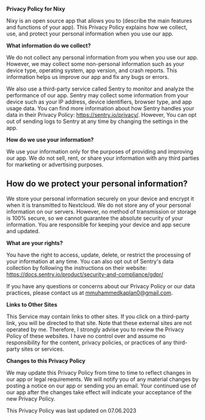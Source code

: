 **Privacy Policy for Nixy**

Nixy is an open source app that allows you to (describe the main features and functions of your app). This Privacy Policy explains how we collect, use, and protect your personal information when you use our app.

**What information do we collect?**

We do not collect any personal information from you when you use our app. However, we may collect some non-personal information such as your device type, operating system, app version, and crash reports. This information helps us improve our app and fix any bugs or errors.

We also use a third-party service called Sentry to monitor and analyze the performance of our app. Sentry may collect some information from your device such as your IP address, device identifiers, browser type, and app usage data. You can find more information about how Sentry handles your data in their Privacy Policy: https://sentry.io/privacy/. However, You can opt out of sending logs to Sentry at any time by changing the settings in the app.

**How do we use your information?**

We use your information only for the purposes of providing and improving our app. We do not sell, rent, or share your information with any third parties for marketing or advertising purposes.



## How do we protect your personal information?

We store your personal information securely on your device and encrypt it when it is transmitted to Nextcloud. We do not store any of your personal information on our servers.  However, no method of transmission or storage is 100% secure, so we cannot guarantee the absolute security of your information. You are responsible for keeping your device and app secure and updated.

**What are your rights?**

You have the right to access, update, delete, or restrict the processing of your information at any time. You can also opt out of Sentry's data collection by following the instructions on their website: https://docs.sentry.io/product/security-and-compliance/gdpr/

If you have any questions or concerns about our Privacy Policy or our data practices, please contact us at mmuhammedkaplan0@gmail.com.

**Links to Other Sites**

This Service may contain links to other sites. If you click on a third-party link, you will be directed to that site. Note that these external sites are not operated by me. Therefore, I strongly advise you to review the Privacy Policy of these websites. I have no control over and assume no responsibility for the content, privacy policies, or practices of any third-party sites or services.

**Changes to this Privacy Policy**

We may update this Privacy Policy from time to time to reflect changes in our app or legal requirements. We will notify you of any material changes by posting a notice on our app or sending you an email. Your continued use of our app after the changes take effect will indicate your acceptance of the new Privacy Policy.

This Privacy Policy was last updated on 07.06.2023